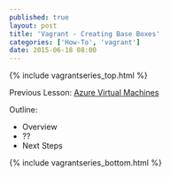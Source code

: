 ```yaml
---
published: true
layout: post
title: 'Vagrant - Creating Base Boxes'
categories: ['How-To', 'vagrant']
date: 2015-06-18 08:00
---
```


{% include vagrantseries_top.html %}

Previous Lesson: [Azure Virtual Machines]({{site.url}}/vagrant-azure-machines)

Outline:
* Overview
* ??
* Next Steps

{% include vagrantseries_bottom.html %}
